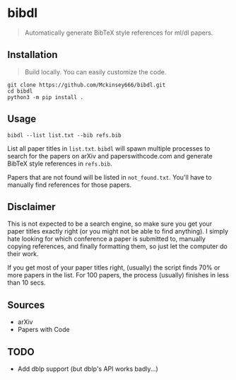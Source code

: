 # bibdl
> Automatically generate BibTeX style references for ml/dl papers.

## Installation
> Build locally. You can easily customize the code.
```
git clone https://github.com/Mckinsey666/bibdl.git
cd bibdl
python3 -m pip install .
```

## Usage
```
bibdl --list list.txt --bib refs.bib
```
List all paper titles in `list.txt`. `bibdl` will spawn multiple processes to search for the papers on arXiv and paperswithcode.com and generate BibTeX style references in `refs.bib`. 
   
Papers that are not found will be listed in `not_found.txt`. You'll have to manually find references for those papers.

## Disclaimer
This is not expected to be a search engine, so make sure you get your paper titles exactly right (or you might not be able to find anything). I simply hate looking for which conference a paper is submitted to, manually copying references, and finally formatting them, so just let the computer do their work. 
   
If you get most of your paper titles right, (usually) the script finds 70% or more papers in the list. For 100 papers, the process (usually) finishes in less than 10 secs.

## Sources
- arXiv
- Papers with Code

## TODO
- Add dblp support (but dblp's API works badly...)
